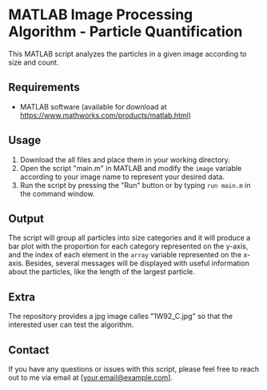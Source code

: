 # MATLAB Image Processing Algorithm - Particle Quantification

This MATLAB script analyzes the particles in a given image according to size and count. 

## Requirements
- MATLAB software (available for download at https://www.mathworks.com/products/matlab.html)

## Usage
1. Download the all files and place them in your working directory.
2. Open the script "main.m" in MATLAB and modify the `image` variable according to your image name to represent your desired data.
3. Run the script by pressing the "Run" button or by typing `run main.m` in the command window.

## Output
The script will group all particles into size categories and it will produce a bar plot with the proportion for each category  represented on the y-axis, and the index of each element in the `array` variable represented on the x-axis. Besides, several messages will be displayed with useful information about the particles, like the length of the largest particle.

## Extra
The repository provides a jpg image calles "1W92_C.jpg" so that the interested user can test the algorithm.

## Contact
If you have any questions or issues with this script, please feel free to reach out to me via email at [your.email@example.com].


